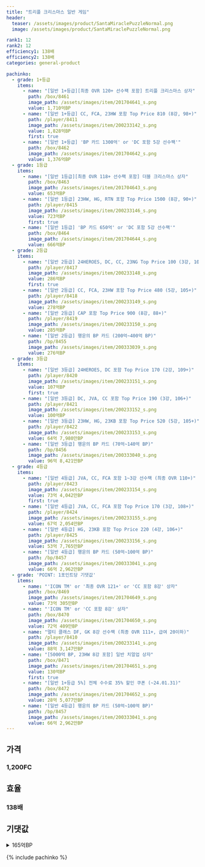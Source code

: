 ```yaml
---
title: "트리플 크리스마스 일반 게임"
header:
  teaser: /assets/images/product/SantaMiraclePuzzleNormal.png
  image: /assets/images/product/SantaMiraclePuzzleNormal.png

rank1: 12
rank2: 12
efficiency1: 138배
efficiency2: 138배
categories: general-product

pachinko:
  - grade: 1+등급
    items:
      - name: "[일반 1+등급][최종 OVR 120+ 선수팩 포함] 트리플 크리스마스 상자"
        path: /box/8461
        image_path: /assets/images/item/201704641_s.png
        value: 1,710억BP
      - name: "[일반 1+등급] CC, FCA, 23HW 포함 Top Price 810 (8강, 98+)"
        path: /player/8411
        image_path: /assets/images/item/200233142_s.png
        value: 1,828억BP
        first: true
      - name: "[일반 1+등급] 'BP 카드 1300억' or 'DC 포함 5강 선수팩'"
        path: /box/8462
        image_path: /assets/images/item/201704642_s.png
        value: 1,376억BP
  - grade: 1등급
    items:
      - name: "[일반 1등급][최종 OVR 118+ 선수팩 포함] 더블 크리스마스 상자"
        path: /box/8463
        image_path: /assets/images/item/201704643_s.png
        value: 653억BP
      - name: "[일반 1등급] 23HW, HG, RTN 포함 Top Price 1500 (8강, 90+)"
        path: /player/8415
        image_path: /assets/images/item/200233146_s.png
        value: 723억BP
        first: true
      - name: "[일반 1등급] 'BP 카드 650억' or 'DC 포함 5강 선수팩'"
        path: /box/8464
        image_path: /assets/images/item/201704644_s.png
        value: 666억BP
  - grade: 2등급
    items:
      - name: "[일반 2등급] 24HEROES, DC, CC, 23NG Top Price 100 (3강, 107+)"
        path: /player/8417
        image_path: /assets/images/item/200233148_s.png
        value: 286억BP
        first: true
      - name: "[일반 2등급] CC, FCA, 23HW 포함 Top Price 480 (5강, 105+)"
        path: /player/8418
        image_path: /assets/images/item/200233149_s.png
        value: 278억BP
      - name: "[일반 2등급] CAP 포함 Top Price 900 (8강, 88+)"
        path: /player/8419
        image_path: /assets/images/item/200233150_s.png
        value: 285억BP
      - name: "[일반 2등급] 행운의 BP 카드 (200억~400억 BP)"
        path: /bp/8455
        image_path: /assets/images/item/200333039_s.png
        value: 276억BP
  - grade: 3등급
    items:
      - name: "[일반 3등급] 24HEROES, DC 포함 Top Price 170 (2강, 109+)"
        path: /player/8420
        image_path: /assets/images/item/200233151_s.png
        value: 107억BP
        first: true
      - name: "[일반 3등급] DC, JVA, CC 포함 Top Price 190 (3강, 106+)"
        path: /player/8421
        image_path: /assets/images/item/200233152_s.png
        value: 100억BP
      - name: "[일반 3등급] 23HW, HG, 23KB 포함 Top Price 520 (5강, 105+)"
        path: /player/8422
        image_path: /assets/images/item/200233153_s.png
        value: 64억 7,980만BP
      - name: "[일반 3등급] 행운의 BP 카드 (70억~140억 BP)"
        path: /bp/8456
        image_path: /assets/images/item/200333040_s.png
        value: 96억 8,421만BP
  - grade: 4등급
    items:
      - name: "[일반 4등급] JVA, CC, FCA 포함 1~3강 선수팩 (최종 OVR 110+)"
        path: /player/8423
        image_path: /assets/images/item/200233154_s.png
        value: 73억 4,042만BP
        first: true
      - name: "[일반 4등급] JVA, CC, FCA 포함 Top Price 170 (3강, 108+)"
        path: /player/8424
        image_path: /assets/images/item/200233155_s.png
        value: 67억 2,054만BP
      - name: "[일반 4등급] HG, 23KB 포함 Top Price 220 (4강, 106+)"
        path: /player/8425
        image_path: /assets/images/item/200233156_s.png
        value: 53억 7,765만BP
      - name: "[일반 4등급] 행운의 BP 카드 (50억~100억 BP)"
        path: /bp/8457
        image_path: /assets/images/item/200333041_s.png
        value: 66억 2,962만BP
  - grade: 'POINT: 1포인트당 기댓값'
    items:
      - name: "'ICON TM' or '최종 OVR 121+' or 'CC 포함 8강' 상자"
        path: /box/8469
        image_path: /assets/images/item/201704649_s.png
        value: 73억 305만BP
      - name: "'ICON TM' or 'CC 포함 8강' 상자"
        path: /box/8470
        image_path: /assets/images/item/201704650_s.png
        value: 72억 409만BP
      - name: "멀티 클래스 DF, GK 8강 선수팩 (최종 OVR 111+, 급여 20이하)"
        path: /player/8410
        image_path: /assets/images/item/200233141_s.png
        value: 88억 3,147만BP
      - name: "[5000억 BP, 23HW 8강 포함] 일반 치얼업 상자"
        path: /box/8471
        image_path: /assets/images/item/201704651_s.png
        value: 130억BP
        first: true
      - name: "[일반 1+등급 5%] 전체 수수료 35% 할인 쿠폰 (~24.01.31)"
        path: /box/8472
        image_path: /assets/images/item/201704652_s.png
        value: 28억 5,077만BP
      - name: "[일반 4등급] 행운의 BP 카드 (50억~100억 BP)"
        path: /bp/8457
        image_path: /assets/images/item/200333041_s.png
        value: 66억 2,962만BP
---
```



## 가격
### 1,200FC
## 효율
### 138배
## 기댓값
<details>
<summary>165억BP</summary>
<div markdown="1">
- 선수팩 154억BP
  - 수수료 쿠폰 40% 적용 시 148억BP
  - 수수료 쿠폰 30% 적용 시 142억BP
  - 수수료 쿠폰 20% 적용 시 135억BP
- BP 카드 23억 5,969만BP

</div>
</details>

{% include pachinko %}